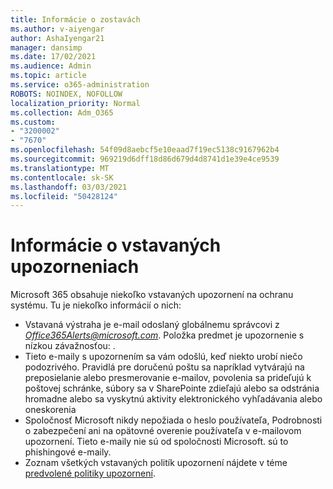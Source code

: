 ```yaml
---
title: Informácie o zostavách
ms.author: v-aiyengar
author: AshaIyengar21
manager: dansimp
ms.date: 17/02/2021
ms.audience: Admin
ms.topic: article
ms.service: o365-administration
ROBOTS: NOINDEX, NOFOLLOW
localization_priority: Normal
ms.collection: Adm_O365
ms.custom:
- "3200002"
- "7670"
ms.openlocfilehash: 54f09d8aebcf5e10eaad7f19ec5138c9167962b4
ms.sourcegitcommit: 969219d6dff18d86d679d4d8741d1e39e4ce9539
ms.translationtype: MT
ms.contentlocale: sk-SK
ms.lasthandoff: 03/03/2021
ms.locfileid: "50428124"
---
```

# <a name="about-built-in-alerts"></a>Informácie o vstavaných upozorneniach

Microsoft 365 obsahuje niekoľko vstavaných upozornení na ochranu systému. Tu je niekoľko informácií o nich:

- Vstavaná výstraha je e-mail odoslaný globálnemu správcovi z *Office365Alerts@microsoft.com*. Položka predmet je upozornenie s nízkou závažnosťou: <name of alert policy> .
- Tieto e-maily s upozornením sa vám odošlú, keď niekto urobí niečo podozrivého. Pravidlá pre doručenú poštu sa napríklad vytvárajú na preposielanie alebo presmerovanie e-mailov, povolenia sa prideľujú k poštovej schránke, súbory sa v SharePointe zdieľajú alebo sa odstránia hromadne alebo sa vyskytnú aktivity elektronického vyhľadávania alebo oneskorenia
- Spoločnosť Microsoft nikdy nepožiada o heslo používateľa, Podrobnosti o zabezpečení ani na opätovné overenie používateľa v e-mailovom upozornení. Tieto e-maily nie sú od spoločnosti Microsoft. sú to phishingové e-maily.
- Zoznam všetkých vstavaných politík upozornení nájdete v téme [predvolené politiky upozornení](https://go.microsoft.com/fwlink/?linkid=2103170).
